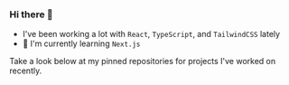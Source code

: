 ### Hi there 👋

- I've been working a lot with `React`, `TypeScript`, and `TailwindCSS` lately
- 🌱 I'm currently learning `Next.js`

Take a look below at my pinned repositories for projects I've worked on recently.

<!--
**coalman/coalman** is a ✨ _special_ ✨ repository because its `README.md` (this file) appears on your GitHub profile.

Here are some ideas to get you started:

- 🔭 I’m currently working on ...
- 🌱 I’m currently learning ...
- 👯 I’m looking to collaborate on ...
- 🤔 I’m looking for help with ...
- 💬 Ask me about ...
- 📫 How to reach me: ...
- 😄 Pronouns: ...
- ⚡ Fun fact: ...
-->
